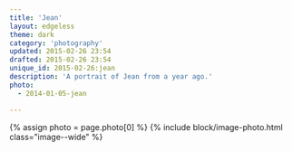 ```yaml
---
title: 'Jean'
layout: edgeless
theme: dark
category: 'photography'
updated: 2015-02-26 23:54
drafted: 2015-02-26 23:54
unique_id: 2015-02-26:jean
description: 'A portrait of Jean from a year ago.'
photo:
  - 2014-01-05-jean

---
```


{% assign photo = page.photo[0] %}
{% include block/image-photo.html class="image--wide" %}

